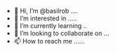 - 👋 Hi, I’m @basilrob ....
- 👀 I’m interested in .....
- 🌱 I’m currently learning ..
- 💞️ I’m looking to collaborate on ...
- 📫 How to reach me ......

<!---
basilrob/basilrob is a ✨ special ✨ repository because its `README.md` (this file) appears on your GitHub profile.
You can click the Preview link to take a look at your changes.
--->
